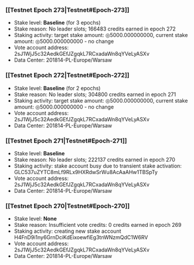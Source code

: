 ### [[Testnet Epoch 273|Testnet#Epoch-273]]
* Stake level: **Baseline** (for 3 epochs)
* Stake reason: No leader slots; 166483 credits earned in epoch 272
* Staking activity: target stake amount: ◎5000.000000000, current stake amount: ◎5000.000000000 - no change
* Vote account address: 2sJ1WjJ5c32AedkGEfJZgqkL7RCxadaWn8qYVeLyASXv
* Data Center: 201814-PL-Europe/Warsaw
### [[Testnet Epoch 272|Testnet#Epoch-272]]
* Stake level: **Baseline** (for 2 epochs)
* Stake reason: No leader slots; 304800 credits earned in epoch 271
* Staking activity: target stake amount: ◎5000.000000000, current stake amount: ◎5000.000000000 - no change
* Vote account address: 2sJ1WjJ5c32AedkGEfJZgqkL7RCxadaWn8qYVeLyASXv
* Data Center: 201814-PL-Europe/Warsaw
### [[Testnet Epoch 271|Testnet#Epoch-271]]
* Stake level: **Baseline**
* Stake reason: No leader slots; 222137 credits earned in epoch 270
* Staking activity: stake account busy due to transient stake activation: GLC537uZYTC8mLf9RLx9HXRdwSrWu8AcAaAHw1TBSpTy
* Vote account address: 2sJ1WjJ5c32AedkGEfJZgqkL7RCxadaWn8qYVeLyASXv
* Data Center: 201814-PL-Europe/Warsaw
### [[Testnet Epoch 270|Testnet#Epoch-270]]
* Stake level: **None**
* Stake reason: Insufficient vote credits: 0 credits earned in epoch 269
* Staking activity: creating new stake account H4FnD9i1ny6GrnDciKdEixoewfiEg3tnWNzmQdC1W6RV
* Vote account address: 2sJ1WjJ5c32AedkGEfJZgqkL7RCxadaWn8qYVeLyASXv
* Data Center: 201814-PL-Europe/Warsaw